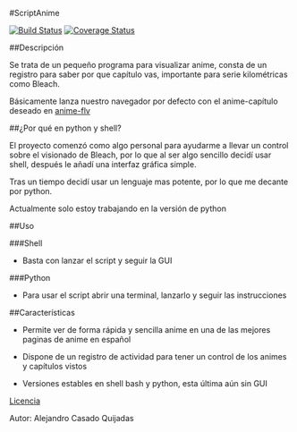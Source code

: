 #ScriptAnime

[![Build Status](https://travis-ci.org/acasadoquijada/anime-script.svg?branch=master)](https://travis-ci.org/acasadoquijada/anime-script)
[![Coverage Status](https://coveralls.io/repos/acasadoquijada/anime-script/badge.svg?branch=master&service=github)](https://coveralls.io/github/acasadoquijada/anime-script?branch=master)

##Descripción

Se trata de un pequeño programa para visualizar anime, consta de un registro para saber por que capítulo vas, importante para serie kilométricas como Bleach.

Básicamente lanza nuestro navegador por defecto con el anime-capítulo deseado en [anime-flv](http://animeflv.net/)

##¿Por qué en python y shell?

El proyecto comenzó como algo personal para ayudarme a llevar un control sobre el visionado de Bleach, por lo que al ser algo sencillo decidí usar shell, después le añadí una interfaz gráfica simple.

Tras un tiempo decidí usar un lenguaje mas potente, por lo que me decante por python.

Actualmente solo estoy trabajando en la versión de python


##Uso

###Shell

* Basta con lanzar el script y seguir la GUI

###Python

* Para usar el script abrir una terminal, lanzarlo y seguir las instrucciones

##Características

* Permite ver de forma rápida y sencilla anime en una de las mejores paginas de anime en español

* Dispone de un registro de actividad para tener un control de los animes y capítulos vistos

* Versiones estables en shell bash y python, esta última aún sin GUI

[Licencia](LICENSE)

Autor: Alejandro Casado Quijadas

